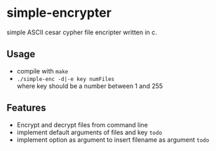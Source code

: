 # simple-encrypter 
simple ASCII cesar cypher file encripter written in c.  

## Usage
- compile with `make`
- `./simple-enc -d|-e key numFiles `  
    where key should be a number between 1 and 255

## Features
- Encrypt and decrypt files from command line 
- implement default arguments of files and key `todo`
- implement option as argument to insert filename as argument `todo`
